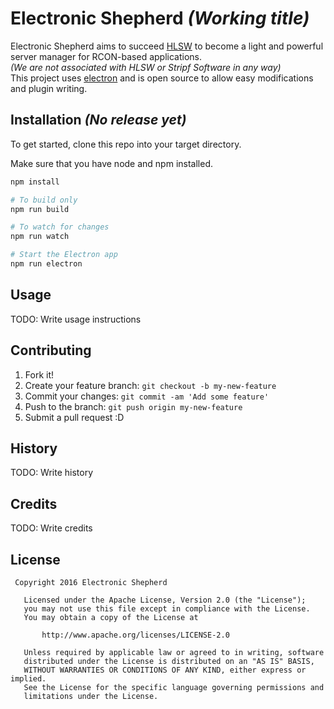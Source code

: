 # Electronic Shepherd  *(Working title)* #

Electronic Shepherd aims to succeed [HLSW](https://en.wikipedia.org/wiki/HLSW) to become a light and powerful server manager for RCON-based applications.  
*(We are not associated with HLSW or Stripf Software in any way)*  
This project uses [electron](http://electron.atom.io/) and is open source to allow easy modifications and plugin writing.

## Installation *(No release yet)*

To get started, clone this repo into your target directory.

Make sure that you have node and npm installed.

```bash
npm install

# To build only
npm run build

# To watch for changes
npm run watch

# Start the Electron app
npm run electron
```




## Usage

TODO: Write usage instructions

## Contributing

1. Fork it!
2. Create your feature branch: `git checkout -b my-new-feature`
3. Commit your changes: `git commit -am 'Add some feature'`
4. Push to the branch: `git push origin my-new-feature`
5. Submit a pull request :D

## History

TODO: Write history

## Credits

TODO: Write credits

## License

```
 Copyright 2016 Electronic Shepherd

   Licensed under the Apache License, Version 2.0 (the "License");
   you may not use this file except in compliance with the License.
   You may obtain a copy of the License at

       http://www.apache.org/licenses/LICENSE-2.0

   Unless required by applicable law or agreed to in writing, software
   distributed under the License is distributed on an "AS IS" BASIS,
   WITHOUT WARRANTIES OR CONDITIONS OF ANY KIND, either express or implied.
   See the License for the specific language governing permissions and
   limitations under the License.
```
